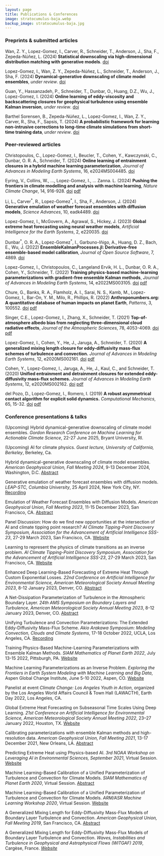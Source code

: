 ```yaml
---
layout: page
title: Publications & Conferences
image: stratocumulus-baja.webp
backup_image: stratocumulus-baja.jpg
---
```


### Preprints & submitted articles

Wan, Z. Y., Lopez-Gomez, I., Carver, R.,  Schneider, T., Anderson, J., Sha, F., Zepeda-Núñez, L. (2024) **Statistical downscaling via high-dimensional distribution matching with generative models**. [doi](https://arxiv.org/abs/2412.08079)

Lopez-Gomez, I., Wan, Z. Y., Zepeda-Núñez, L., Schneider, T., Anderson, J., Sha, F. (2024) **Dynamical-generative downscaling of climate model ensembles**, *under review*. [doi](https://arxiv.org/abs/2410.01776)

Guan, Y., Hassanzadeh, P., Schneider, T., Dunbar, O., Huang, D.Z., Wu, J., Lopez-Gomez, I. (2024) **Online learning of eddy-viscosity and backscattering closures for
  geophysical turbulence using ensemble Kalman inversion**, *under review*. [doi](https://doi.org/10.48550/arXiv.2409.04985)

Barthel Sorensen, B., Zepeda-Núñez, L., Lopez-Gomez, I., Wan, Z. Y., Carver, R., Sha, F., Sapsis, T. (2024) **A probabilistic framework for learning non-intrusive corrections to long-time climate simulations from short-time training data**, *under review*. [doi](https://doi.org/10.48550/arXiv.2408.02688)

### Peer-reviewed articles

Christopoulos, C., Lopez-Gomez, I., Beucler, T., Cohen, Y., Kawczynski, C., Dunbar, O. R. A., Schneider, T. (2024) **Online learning of entrainment closures in a hybrid machine learning parameterization**, *Journal of Advances in Modeling Earth Systems*, 16, e2024MS004485. [doi](https://doi.org/10.1029/2024MS004485)

Eyring, V., Collins, W., ..., Lopez-Gomez, I., ... Zanna. L. (2024) **Pushing the frontiers in climate modelling and analysis with machine learning**, *Nature Climate Change*, 14, 916-928. [doi](https://doi.org/10.1038/s41558-024-02095-y) [pdf](https://ilopezgp.github.io/assets/papers/Eyring_et_al_2024.pdf)

Li, L., Carver<sup>\*</sup>, R., Lopez-Gomez<sup>\*</sup>, I., Sha, F., Anderson, J. (2024) **Generative emulation of weather forecast ensembles with diffusion models**, *Science Advances*, 10, eadk4489. [doi](https://doi.org/10.1126/sciadv.adk4489)

Lopez-Gomez, I., McGovern, A., Agrawal, S., Hickey, J. (2023) **Global extreme heat forecasting using neural weather models**, *Artificial Intelligence for the Earth Systems*, 2, e220035. [doi](https://doi.org/10.1175/AIES-D-22-0035.1)

Dunbar<sup>\*</sup>, O. R. A., Lopez-Gomez<sup>\*</sup>, I., Garbuno-Iñigo, A., Huang, D. Z., Bach, E., Wu, J. (2022) **EnsembleKalmanProcesses.jl: Derivative-free ensemble-based model calibration**, *Journal of Open Source Software*, 7, 4869. [doi](https://doi.org/10.21105/joss.04869)

Lopez-Gomez, I., Christopoulos, C., Langeland Ervik, H. L., Dunbar, O. R. A., Cohen, Y., Schneider, T. (2022) **Training physics-based machine-learning parameterizations with gradient-free ensemble Kalman methods**, *Journal of Advances in Modeling Earth Systems*, 14, e2022MS003105. [doi](https://doi.org/10.1029/2022MS003105)  [pdf](https://agupubs.onlinelibrary.wiley.com/doi/epdf/10.1029/2022MS003105)

Chure, G., Banks, R. A., Flamholz, A. I., Sarai, N. S., Kamb, M., Lopez-Gomez, I., Bar-On, Y. M., Milo, R., Phillips, R. (2022) **Anthroponumbers.org: A quantitative database of human impacts on planet Earth**, *Patterns*, 3, 100552. [doi](https://doi.org/10.1016/j.patter.2022.100552) [pdf](https://www.cell.com/action/showPdf?pii=S2666-3899%2822%2900157-X)

Singer, C.E., Lopez-Gomez, I., Zhang, X., Schneider, T. (2021) **Top-of-atmosphere albedo bias from neglecting three-dimensional cloud radiative effects**, *Journal of the Atmospheric Sciences*, 78, 4053-4069. [doi](https://doi.org/10.1175/JAS-D-21-0032.1)  [pdf](https://ilopezgp.github.io/assets/papers/Singer_LopezGomez_Zhang_Schneider_2021.pdf)

Lopez-Gomez, I., Cohen, Y., He, J., Jaruga, A., Schneider, T. (2020) **A generalized mixing length closure for eddy-diﬀusivity mass-flux schemes of turbulence and convection.** *Journal of Advances in Modeling Earth Systems*, 12, e2020MS002161. [doi](https://doi.org/10.1029/2020MS002161)  [pdf](https://agupubs.onlinelibrary.wiley.com/doi/epdf/10.1029/2020MS002161)

Cohen, Y., Lopez-Gomez, I., Jaruga, A., He, J., Kaul, C., and Schneider, T. (2020) **Unified entrainment and detrainment closures for extended eddy-diffusivity mass-flux schemes.** *Journal of Advances in Modeling Earth Systems*, 12, e2020MS002162. [doi](https://doi.org/10.1029/2020MS002162)  [pdf](https://agupubs.onlinelibrary.wiley.com/doi/epdf/10.1029/2020MS002162)

del Pozo, D., Lopez-Gomez, I., Romero, I. (2019) **A robust asymmetrical contact algorithm for explicit solid dynamics.** *Computational Mechanics*, 65, 15-32. [doi](https://doi.org/10.1007/s00466-018-1654-x)  [pdf](https://ilopezgp.github.io/assets/papers/Pozo_LopezGomez_Romero_2019.pdf)  

### Conference presentations & talks

(Upcoming) Hybrid dynamical-generative downscaling of climate model ensembles. *Gordon Research Conference on Machine Learning for Actionable Climate Science*, 22-27 June 2025, Bryant University, RI.

(Upcoming) AI for climate physics. *Guest lecture, University of California, Berkeley*, Berkeley, Ca.

Hybrid dynamical-generative downscaling of climate model ensembles. *American Geophysical Union, Fall Meeting 2024*, 9-13 December 2024, Washington, D.C. [Abstract](https://agu.confex.com/agu/agu24/meetingapp.cgi/Paper/1565072)

Generative emulation of weather forecast ensembles with diffusion models. *LEAP-STC, Columbia University*, 25 April 2024, New York City, NY. [Recording](https://www.youtube.com/watch?v=xFGLrQ-IKDA)

Emulation of Weather Forecast Ensembles with Diffusion Models. *American Geophysical Union, Fall Meeting 2023*, 11-15 December 2023, San Francisco, CA. [Abstract](https://agu.confex.com/agu/fm23/meetingapp.cgi/Paper/1254607)

Panel Discussion: How do we find new opportunities at the intersection of AI and climate tipping point research? *AI Climate Tipping-Point Discovery Symposium, Association for the Advancement of Artificial Intelligence SSS-23*, 27-29 March 2023, San Francisco, CA. [Website](https://secwww.jhuapl.edu/EventLink/Event/220)

Learning to represent the physics of climate transitions as an
inverse problem. *AI Climate Tipping-Point Discovery Symposium, Association for the Advancement of Artificial Intelligence SSS-23*, 27-29 March 2023, San Francisco, CA. [Website](https://secwww.jhuapl.edu/EventLink/Event/220)

Enhanced Deep Learning-Based Forecasting of Extreme Heat Through Custom Exponential Losses. *22nd Conference on Artificial Intelligence for Environmental Science, American Meteorological Society Annual Meeting 2023*, 8-12 January 2023, Denver, CO. [Abstract](https://ams.confex.com/ams/103ANNUAL/meetingapp.cgi/Paper/420090)

A Net-Dissipation Parameterization of Turbulence in the Atmospheric Boundary Layer. *24th AMS Symposium on Boundary Layers and Turbulence, American Meteorological Society Annual Meeting 2023*, 8-12 January 2023, Denver, CO. [Abstract](https://ams.confex.com/ams/103ANNUAL/meetingapp.cgi/Paper/406661)

Unifying Turbulence and Convection Parameterizations: The Extended Eddy-Diffusivity Mass-Flux Scheme. *Akio Arakawa Symposium: Modeling Convection, Clouds and Climate Systems*, 17-18 October 2022, UCLA, Los Angeles, CA. [Recording](https://www.youtube.com/watch?v=Ge4nQkglNuI)

Training Physics-Based Machine-Learning Parameterizations with Ensemble Kalman Methods. *SIAM Mathematics of Planet Earth 2022*, July 13-15 2022, Pittsburgh, PA. [Website](https://meetings.siam.org/sess/dsp_programsess.cfm?SESSIONCODE=73939)

Machine Learning Parameterizations as an Inverse Problem. *Exploring the Frontiers in Earth System Modeling with Machine Learning and Big Data*, Aspen Global Change Institute, June 5-10 2022, Aspen, CO. [Website](https://www.agci.org/event/22s3)

Panelist at event *Climate Change: Los Angeles Youth in Action*, organized by the Los Angeles World Affairs Council & Town Hall (LAWACTH), Earth Day 2022, Los Angeles, CA.

Global Extreme Heat Forecasting on Subseasonal Time Scales Using Deep Learning. *21st Conference on Artificial Intelligence for Environmental Science, American Meteorological Society Annual Meeting 2022*, 23–27 January 2022, Houston, TX. [Website](https://ams.confex.com/ams/102ANNUAL/meetingapp.cgi/Paper/398734)

Calibrating parameterizations with ensemble Kalman methods and high-resolution data. *American Geophysical Union, Fall Meeting 2021*, 13-17 December 2021, New Orleans, LA. [Abstract](https://ui.adsabs.harvard.edu/abs/2021AGUFM.A55C1387L/abstract)

Predicting Extreme Heat using Physics-based AI. *3rd NOAA Workshop on Leveraging AI in Environmental Sciences, September 2021*, Virtual Session. [Website](https://2021noaaaiworkshop.sched.com/)

Machine Learning-Based Calibration of a Unified Parameterization of Turbulence and Convection for Climate Models. *SIAM Mathematics of Planet Earth 2020*, Virtual Session. [Abstract](https://meetings.siam.org/sess/dsp_talk.cfm?p=103779)

Machine Learning-Based Calibration of a Unified Parameterization of Turbulence and Convection for Climate Models. *ARM/ASR Machine Learning Workshop 2020*, Virtual Session. [Website](https://www.arm.gov/news/events/post/64529)

A Generalized Mixing Length for Eddy-Diffusivity Mass-Flux Models of Boundary Layer Turbulence and Convection. *American Geophysical Union, Fall Meeting 2019*, San Francisco, CA. [Abstract](https://ui.adsabs.harvard.edu/abs/2019AGUFM.A32E..02L/abstract)

A Generalized Mixing Length for Eddy-Diffusivity Mass-Flux Models of Boundary Layer Turbulence and Convection. *Waves, Instabilities and Turbulence in Geophysical and Astrophysical Flows (WITGAF) 2019*, Carg&egrave;se, France. [*Website*](https://witgaf2019.sciencesconf.org)


